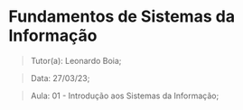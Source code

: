 # Fundamentos de Sistemas da Informação

> Tutor(a): Leonardo Boia;

> Data: 27/03/23;

> Aula: 01 - Introdução aos Sistemas da Informação;